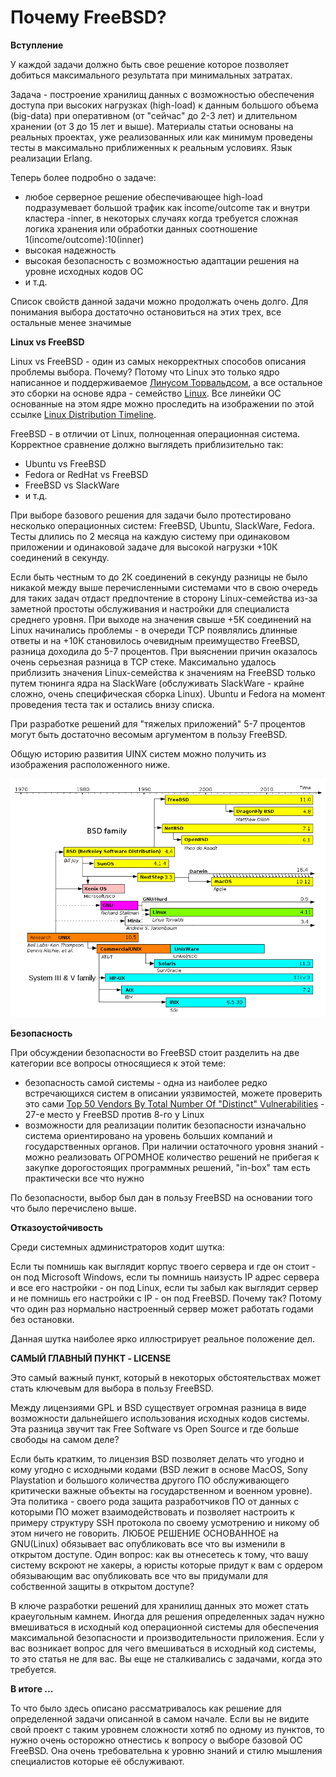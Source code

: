 # Почему FreeBSD?

**Вступление**

У каждой задачи должно быть свое решение которое позволяет добиться максимального результата при минимальных затратах.

Задача - построение хранилищ данных с возможностью обеспечения доступа при высоких нагрузках (high-load) к данным большого объема (big-data) при оперативном (от "сейчас" до 2-3 лет) и длительном хранении (от 3 до 15 лет и выше). Материалы статьи основаны на реальных проектах, уже реализованных или как минимум проведены тесты в максимально приближенных к реальным условиях. Язык реализации Erlang.

Теперь более подробно о задаче:

* любое серверное решение обеспечивающее high-load подразумевает большой трафик как income/outcome так и внутри кластера -inner, в некоторых случаях когда требуется сложная логика хранения или обработки данных соотношение 1(income/outcome):10(inner)
* высокая надежность
* высокая безопасность с возможностью адаптации решения на уровне исходных кодов ОС
* и т.д.

Список свойств данной задачи можно продолжать очень долго. Для понимания выбора достаточно остановиться на этих трех, все остальные менее значимые

**Linux vs FreeBSD**

Linux vs FreeBSD - один из самых некорректных способов описания проблемы выбора. Почему? Потому что Linux это только ядро написанное и поддерживаемое [Линусом Торвальдсом](https://en.wikipedia.org/wiki/Linus_Torvalds), а все остальное это сборки на основе ядра - семейство [Linux](https://en.wikipedia.org/wiki/Linux). Все линейки ОС основанные на этом ядре можно проследить на изображении по этой ссылке [Linux Distribution Timeline](https://en.wikipedia.org/wiki/Linux#/media/File:Linux_Distribution_Timeline.svg).

FreeBSD - в отличии от Linux, полноценная операционная система. Корректное сравнение должно выглядеть приблизительно так:

* Ubuntu vs FreeBSD
* Fedora or RedHat vs FreeBSD
* FreeBSD vs SlackWare
* и т.д.

При выборе базового решения для задачи было протестировано несколько операционных систем: FreeBSD, Ubuntu, SlackWare, Fedora. Тесты длились по 2 месяца на каждую систему при одинаковом приложении и одинаковой задаче для высокой нагрузки +10К соединений в секунду.

Если быть честным то до 2К соединений в секунду разницы не было никакой между выше перечисленными системами что в свою очередь для таких задач отдаст предпочтение в сторону Linux-семейства из-за заметной простоты обслуживания и настройки для специалиста среднего уровня. При выходе на значения свыше +5К соединений на Linux начинались проблемы - в очереди TCP появлялись длинные ответы и на +10К становилось очевидным преимущество FreeBSD, разница доходила до 5-7 процентов. При выяснении причин оказалось очень серьезная разница в TCP стеке. Максимально удалось приблизить значения Linux-семейства к значениям на FreeBSD только путем тюнинга ядра на SlackWare (обслуживать SlackWare - крайне сложно, очень специфическая сборка Linux). Ubuntu и Fedora на момент проведения теста так и остались внизу списка.

При разработке решений для "тяжелых приложений" 5-7 процентов могут быть достаточно весомым аргументом в пользу FreeBSD.

Общую историю развития UINX систем можно получить из изображения расположенного ниже.

![](https://raw.githubusercontent.com/ArboreusSystems/arboreus_articles/master/freebsd/why_freebsd/illustrations/unix_history.png)

**Безопасность**

При обсуждении безопасности во FreeBSD стоит разделить на две категории все вопросы относящиеся к этой теме:

* безопасность самой системы - одна из наиболее редко встречающихся систем в описании уязвимостей, можете проверить это сами [Top 50 Vendors By Total Number Of "Distinct" Vulnerabilities](https://www.cvedetails.com/top-50-vendors.php?year=0) - 27-е место у FreeBSD против 8-го у Linux
* возможности для реализации политик безопасности изначально система ориентировано на уровень больших компаний и государственных органов. При наличии остаточного уровня знаний  - можно реализовать ОГРОМНОЕ количество решений не прибегая к закупке дорогостоящих программных решений, "in-box" там есть практически все что нужно

По безопасности, выбор был дан в пользу FreeBSD на основании того что было перечислено выше.

**Отказоустойчивость**

Среди системных администраторов ходит шутка:

Если ты помнишь как выглядит корпус твоего сервера и где он стоит - он под Microsoft Windows, если ты помнишь наизусть IP адрес сервера и все его настройки - он под Linux, если ты забыл как выглядит сервер и не помнишь его настройки с IP - он под FreeBSD. Почему так? Потому что один раз нормально настроенный сервер может работать годами без остановки.

Данная шутка наиболее ярко иллюстрирует реальное положение дел.

**САМЫЙ ГЛАВНЫЙ ПУНКТ - LICENSE**

Это самый важный пункт, который в некоторых обстоятельствах может стать ключевым для выбора в пользу FreeBSD. 

Между лицензиями GPL и BSD существует огромная разница в виде возможности дальнейшего использования исходных кодов системы. Эта разница звучит так Free Software vs Open Source и где больше свободы на самом деле?

Если быть кратким, то лицензия BSD позволяет делать что угодно и кому угодно с исходными кодами (BSD лежит в основе MacOS, Sony Playstation и большого количества другого ПО обслуживающего критически важные объекты на государственном и военном уровне). Эта политика - своего рода защита разработчиков ПО от данных с которыми ПО может взаимодействовать и позволяет настроить к примеру структуру SSH протокола по своему усмотрению и никому об этом ничего не говорить. ЛЮБОЕ РЕШЕНИЕ ОСНОВАННОЕ на GNU(Linux) обязывает вас опубликовать все что вы изменили в открытом доступе. Один вопрос: как вы отнесетесь к тому, что вашу систему вскроют не хакеры, а юристы которые придут к вам с ордером обязывающим вас опубликовать все что вы придумали для собственной защиты в открытом доступе?

В ключе разработки решений для хранилищ данных это может стать краеугольным камнем. Иногда для решения определенных задач нужно вмешиваться в исходный код операционной системы для обеспечения максимальной безопасности и производительности приложения. Если у вас возникает вопрос для чего вмешиваться в исходный код системы, то это статья не для вас. Вы еще не сталкивались с задачами, когда это требуется.

**В итоге ...**

То что было здесь описано рассматривалось как решение для определенной задачи описанной в самом начале. Если вы не видите свой проект с таким уровнем сложности хотяб по одному из пунктов, то нужно очень осторожно отнестись к вопросу о выборе базовой ОС FreeBSD. Она очень требовательна к уровню знаний и стилю мышления специалистов которые её обслуживают.